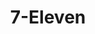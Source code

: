---
title: "7-Eleven"
url: /chesapeake/7-eleven-battlefield-boulevard-south-3/
shop: convenience
---
